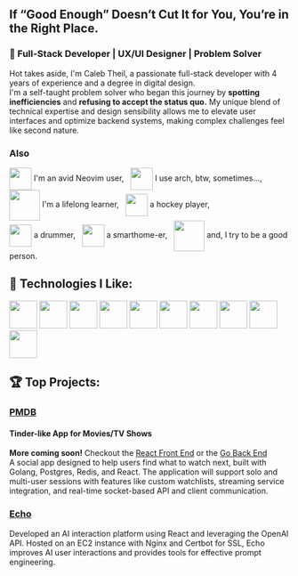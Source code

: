 ## If “Good Enough” Doesn’t Cut It for You, You’re in the Right Place.
### 🚀 Full-Stack Developer | UX/UI Designer | Problem Solver

Hot takes aside, I'm Caleb Theil, a passionate full-stack developer with 4 years of experience and a degree in digital design. 
<br/>
I'm a self-taught problem solver who began this journey by **spotting inefficiencies** and **refusing to accept the status quo.** My unique blend of technical expertise and design sensibility allows me to elevate user interfaces and optimize backend systems, making complex challenges feel like second nature.


### Also 

<img height="40px" align="center" src="https://github.com/user-attachments/assets/0d9d6f9c-2734-45cb-a348-51d5621bb087"> I'm an avid Neovim user, &nbsp;
<img height="40px" align="center" src="https://github.com/user-attachments/assets/9cd5d205-002b-492d-8f48-a146bdc261de"> I use arch, btw, sometimes...,  &nbsp;
<img height="55px" align="center" src="https://github.com/user-attachments/assets/16594670-0318-43a4-9712-0e8c9099627b"> I'm a lifelong learner,  &nbsp;
<img height="40px" align="center" src="https://github.com/user-attachments/assets/d26fcd28-d949-41ea-8443-dd988f01a4c8"> a hockey player,  &nbsp;<br/>
<img height="40px" align="center" src="https://github.com/user-attachments/assets/5dedef30-7053-4eb2-9910-334124c2d329"> a drummer,  &nbsp;
<img height="40px" align="center" src="https://github.com/user-attachments/assets/338b47cc-b910-406d-a217-b703f45fe7e5"> a smarthome-er,  &nbsp;
<img height="55px" align="center" src="https://github.com/user-attachments/assets/cdb27712-75f6-4c5b-8ed7-477555de9759"> and, I try to be a good person.  &nbsp;


## 🔧 Technologies I Like:
  
<img src="https://github.com/user-attachments/assets/8ce944d0-20ce-4a44-a584-924db2c6b4ac" height="50px">
<img src="https://github.com/user-attachments/assets/3038c573-d8c6-4de9-a72b-fdef4fdf279f" height="50px">
<img src="https://github.com/user-attachments/assets/a26c605f-c33e-4066-b965-7eb60d684bcb" height="50px">
<img src="https://github.com/user-attachments/assets/4b81b91b-7d70-4c50-8d97-d8b0d05288ba" height="50px">
<img src="https://github.com/user-attachments/assets/6c3828aa-f7ef-4417-883c-fe342edd8726" height="50px">
<img src="https://github.com/user-attachments/assets/27aecd64-ae60-4c5e-b084-09de6c3caf43" height="50px">
<img src="https://github.com/user-attachments/assets/edb2ed8f-8070-4152-9cb6-783f9afab5b7" height="50px">
<img src="https://github.com/user-attachments/assets/2b48724d-d0fd-4c5a-8897-010dee3f645e" height="50px">
<img src="https://github.com/user-attachments/assets/14a1ac47-d62e-406f-aa88-6e34fbb4bf81" height="50px">
<img src="https://github.com/user-attachments/assets/714f9ded-57d5-40fe-a02a-457021b8f47a" height="50px">



## 🏆 Top Projects:

### [PMDB](https://github.com/ctheil/pmdb-api)
#### Tinder-like App for Movies/TV Shows
**More coming soon!** Checkout the [React Front End](https://github.com/ctheil/pmdb-client) or the [Go Back End](https://github.com/ctheil/pmdb-api)<br/>
A social app designed to help users find what to watch next, built with Golang, Postgres, Redis, and React. The application will support solo and multi-user sessions with features like custom watchlists, streaming service integration, and real-time socket-based API and client communication.

### [Echo](https://github.com/ctheil/echo)
Developed an AI interaction platform using React and leveraging the OpenAI API. Hosted on an EC2 instance with Nginx and Certbot for SSL, Echo improves AI user interactions and provides tools for effective prompt engineering.

